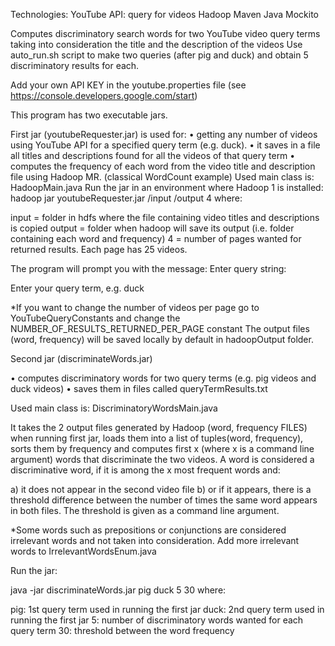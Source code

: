 Technologies:
	YouTube API: query for videos
	Hadoop
	Maven
	Java
	Mockito
	
Computes discriminatory search words for two YouTube video query terms taking into consideration the title and the description of the videos
Use auto_run.sh script to make two queries (after pig and duck) and obtain 5 discriminatory results for each.

Add your own API KEY in the youtube.properties file (see https://console.developers.google.com/start)

This program has two executable jars.

First jar (youtubeRequester.jar) is used for:
•	getting any number of videos using YouTube API for a specified query term (e.g. duck).
•	it saves in a file all titles and descriptions found for all the videos of that query term
•	computes the frequency of each word from the video title and description file using Hadoop MR. (classical WordCount example)
Used main class is: HadoopMain.java
Run the jar in an environment where Hadoop 1 is installed:
hadoop jar youtubeRequester.jar /input /output 4
where:

input = folder in hdfs where the file containing video titles and descriptions is copied
output = folder when hadoop will save its output (i.e. folder containing each word and frequency)
4 = number of pages wanted for returned results. Each page has 25 videos.

The program will prompt you with the message:
Enter query string:

Enter your query term, e.g. duck

*If you want to change the number of videos per page go to YouTubeQueryConstants and change 
the NUMBER_OF_RESULTS_RETURNED_PER_PAGE constant
The output files (word, frequency) will be saved locally by default in hadoopOutput folder.

Second jar (discriminateWords.jar)

•	computes discriminatory words for two query terms (e.g. pig videos and duck videos)
•	saves them in files called queryTermResults.txt

Used main class is: DiscriminatoryWordsMain.java

It takes the 2 output files generated by Hadoop (word, frequency FILES) when running first jar, loads them into a list of tuples(word, frequency), sorts them by frequency and computes first x (where x is a command line argument) words that discriminate the two videos.
A word is considered a discriminative word, if it is among the x most frequent words and:

a) it does not appear in the second video file
b) or if it appears, there is a threshold difference between the number of times the same word appears in both files. 
The threshold is given as a command line argument.

*Some words such as prepositions or conjunctions are considered irrelevant words and not taken into consideration. Add more irrelevant words to IrrelevantWordsEnum.java

Run the jar:

java -jar discriminateWords.jar pig duck 5 30
where:

pig: 1st query term used in running the first jar 
duck: 2nd query term used in running the first jar
5: number of discriminatory words wanted for each query term
30: threshold between the word frequency
